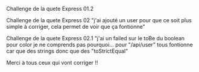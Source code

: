 Challenge de la quete Express 01.2

Challenge de la quete Express 02 "j'ai ajouté un user pour que ce soit plus simple à corriger, cela permet de voir que ça fontionne"

Challenge de la quete Express 02.1 "j'ai un failed sur le toBe du boolean pour color je ne comprends pas pourquoi... pour "/api/user" tous fontionne car que des strings donc que des "toStrictEqual"

Merci à tous ceux qui vont corriger !!
